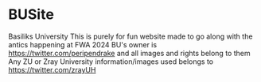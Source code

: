 # BUSite
Basiliks University
This is purely for fun website made to go along with the antics happening at FWA 2024
BU's owner is https://twitter.com/peripendrake and all images and rights belong to them
Any ZU or Zray University information/images used belongs to https://twitter.com/zrayUH 
